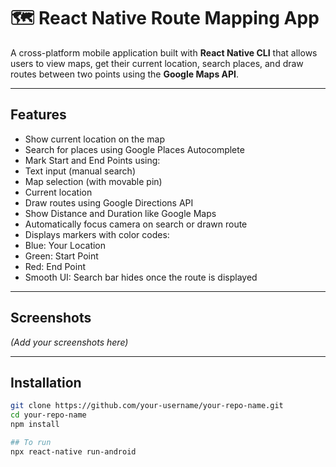 # 🗺️ React Native Route Mapping App

A cross-platform mobile application built with **React Native CLI** that allows users to view maps, get their current location, search places, and draw routes between two points using the **Google Maps API**.

---

## Features

- Show current location on the map
-  Search for places using Google Places Autocomplete
-  Mark Start and End Points using:
  - Text input (manual search)
  - Map selection (with movable pin)
  - Current location
-  Draw routes using Google Directions API
-  Show Distance and Duration like Google Maps
-  Automatically focus camera on search or drawn route
-  Displays markers with color codes:
  - Blue: Your Location
  - Green: Start Point
  - Red: End Point
-  Smooth UI: Search bar hides once the route is displayed

---

## Screenshots

*(Add your screenshots here)*


---

##  Installation

```bash
git clone https://github.com/your-username/your-repo-name.git
cd your-repo-name
npm install

## To run
npx react-native run-android


